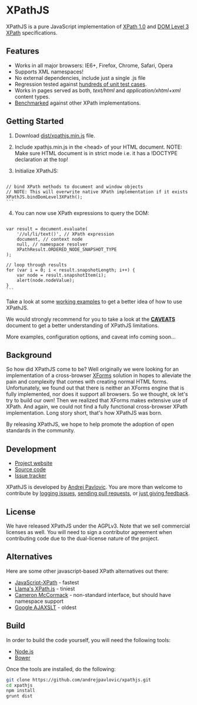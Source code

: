 XPathJS
=======

XPathJS is a pure JavaScript implementation of [XPath 1.0](http://www.w3.org/TR/xpath/) and [DOM Level 3 XPath](http://www.w3.org/TR/DOM-Level-3-XPath/) specifications.

Features
--------

  * Works in all major browsers: IE6+, Firefox, Chrome, Safari, Opera
  * Supports XML namespaces!
  * No external dependencies, include just a single .js file
  * Regression tested against [hundreds of unit test cases](http://www.pokret.org/xpathjs/tests/).
  * Works in pages served as both, _text/html_ and _application/xhtml+xml_ content types.
  * [Benchmarked](http://www.pokret.org/xpathjs/benchmark/) against other XPath implementations.

Getting Started
--------

  1. Download [dist/xpathjs.min.js](dist/xpathjs.min.js) file.
  
  2. Include xpathjs.min.js in the \<head> of your HTML document.
     NOTE: Make sure HTML document is in strict mode i.e. it has a !DOCTYPE declaration at the top!
  
  3. Initialize XPathJS:
     
     ```javascript
    // bind XPath methods to document and window objects
    // NOTE: This will overwrite native XPath implementation if it exists
    XPathJS.bindDomLevel3XPath();
    ```
     
  4. You can now use XPath expressions to query the DOM:
     
     ```javascript
    var result = document.evaluate(
        '//ul/li/text()', // XPath expression
        document, // context node
        null, // namespace resolver
        XPathResult.ORDERED_NODE_SNAPSHOT_TYPE
    );
    
    // loop through results
    for (var i = 0; i < result.snapshotLength; i++) {
        var node = result.snapshotItem(i);
        alert(node.nodeValue);
    }
    ```

Take a look at some [working examples](http://www.pokret.org/xpathjs/examples/) to get a better idea of how to use XPathJS.

We would strongly recommend for you to take a look at the [**CAVEATS**](https://github.com/andrejpavlovic/xpathjs/blob/master/CAVEATS.md) document to get a better understanding of XPathJS limitations.

More examples, configuration options, and caveat info coming soon...

Background
--------

So how did XPathJS come to be? Well originally we were looking for an implementation of a cross-browser [XForms](http://www.w3.org/TR/xforms/) solution in hopes to alleviate the pain and complexity that comes with creating normal HTML forms. Unfortunately, we found out that there is neither an XForms engine that is fully implemented, nor does it support all browsers. So we thought, ok let's try to build our own! Then we realized that XForms makes extensive use of XPath. And again, we could not find a fully functional cross-browser XPath implementation. Long story short, that's how XPathJS was born.

By releasing XPathJS, we hope to help promote the adoption of open standards in the community.

Development
--------

  * [Project website](http://www.pokret.org/products/xpathjs-javascript-based-xpath-library/)
  * [Source code](https://github.com/andrejpavlovic/xpathjs)
  * [Issue tracker](https://github.com/andrejpavlovic/xpathjs/issues)

XPathJS is developed by [Andrej Pavlovic](mailto:andrej.pavlovic@pokret.org). You are more than welcome to contribute by [logging issues](https://github.com/andrejpavlovic/xpathjs/issues), [sending pull requests](http://help.github.com/send-pull-requests/), or [just giving feedback](mailto:andrej.pavlovic@pokret.org).

License
--------

We have released XPathJS under the AGPLv3. Note that we sell commercial licenses as well. You will need to sign a contributor agreement when contributing code due to the dual-license nature of the project.

Alternatives
--------

Here are some other javascript-based XPath alternatives out there:

  * [JavaScript-XPath](http://coderepos.org/share/wiki/JavaScript-XPath) - fastest
  * [Llama's XPath.js](http://llamalab.com/js/xpath/) - tiniest
  * [Cameron McCormack](http://mcc.id.au/xpathjs) - non-standard interface, but should have namespace support
  * [Google AJAXSLT](http://goog-ajaxslt.sourceforge.net/) - oldest

Build
--------

In order to build the code yourself, you will need the following tools:

  - [Node.js](http://nodejs.org/)
  - [Bower](http://bower.io/)

Once the tools are installed, do the following:

```bash
git clone https://github.com/andrejpavlovic/xpathjs.git
cd xpathjs
npm install
grunt dist
```
